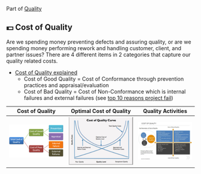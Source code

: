 Part of [Quality](/README.md)

## :dollar: Cost of Quality

Are we spending money preventing defects and assuring quality, or are we spending money performing rework and handling customer, client, and partner issues?
There are 4 different items in 2 categories that capture our quality related costs.

- [Cost of Quality explained](https://www.accountingtools.com/articles/what-are-quality-costs.html)
  - Cost of Good Quality = Cost of Conformance through prevention practices and appraisal/evaluation
  - Cost of Bad Quality = Cost of Non-Conformance which is internal failures and external failures (see [top 10 reasons project fail](https://programsuccess.wordpress.com/2017/08/01/why-projects-fail-top-10-reasons/))

| Cost of Quality                                       | Optimal Cost of Quality                                      | Quality Activities                                            |
| ----------------------------------------------------- | ------------------------------------------------------------ | ------------------------------------------------------------- |
| ![COQ](/images/Cost-of-Quality.jpg) | ![OCOQ](/images/cost-of-quality-curve.jpg) | ![COQA](/images/cost-of-quality-matrix.JPG) |
